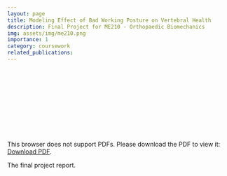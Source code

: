 ```yaml
---
layout: page
title: Modeling Effect of Bad Working Posture on Vertebral Health
description: Final Project for ME210 - Orthopaedic Biomechanics
img: assets/img/me210.png
importance: 1
category: coursework
related_publications:
---
```


<object data="../../assets/pdf/projects/ME210_Numi_Sveinsson_finalpaper.pdf" type="application/pdf" width="700px" height="700px">
    <embed src="../../assets/pdf/projects/ME210_Numi_Sveinsson_finalpaper.pdf">
        <p>This browser does not support PDFs. Please download the PDF to view it: <a href="../../assets/pdf/projects/ME210_Numi_Sveinsson_finalpaper.pdf">Download PDF</a>.</p>
    </embed>
</object>
<div class="caption">
    The final project report.
</div>
